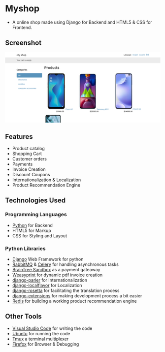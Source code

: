 # Myshop
- A online shop made using Django for Backend and HTML5 & CSS for Frontend.

## Screenshot
![screenshot](https://raw.githubusercontent.com/T4P4N/myshop/cb8190eeff9a5e2fe232aba56e12f767a2cacd5a/image.png?token=AHZOMX22QMRWAAF6OIAI4ULBFIEXG)

## Features
- Product catalog
- Shopping Cart
- Customer orders
- Payments
- Invoice Creation
- Discount Coupons
- Internationalization & Localization
- Product Recommendation Engine

## Technologies Used

### Programming Languages
- [Python](http://python.org) for Backend
- HTML5 for Markup
- CSS for Styling and Layout

### Python Libraries
- [Django](https://www.djangoproject.com/) Web Framework for python
- [RabbitMQ](https://www.rabbitmq.com/) & [Celery](https://docs.celeryproject.org/en/stable/getting-started/introduction.html) for handling asynchronous tasks
- [BrainTree Sandbox](https://www.braintreepayments.com/sandbox) as a payment gateaway
- [Weasyprint](https://weasyprint.org/start/) for dynamic pdf invoice creation
- [django-parler](https://django-parler.readthedocs.io/en/stable/) for Internationalization
- [django-localflavor](https://django-localflavor.readthedocs.io/en/latest/) for Localization
- [django-rosetta](https://django-rosetta.readthedocs.io/) for facilitating the translation process
- [django-extensions](https://django-extensions.readthedocs.io/en/latest/) for making development process a bit easier
- [Redis](https://redis.io/) for building a working product recommendation engine

## Other Tools
- [Visual Studio Code](https://code.visualstudio.com/) for writing the code 
- [Ubuntu](https://ubuntu.com/) for running the code
- [Tmux](https://github.com/tmux/tmux) a terminal multiplexer
- [Firefox](https://www.mozilla.org/en-US/firefox/new/) for Browser & Debugging

